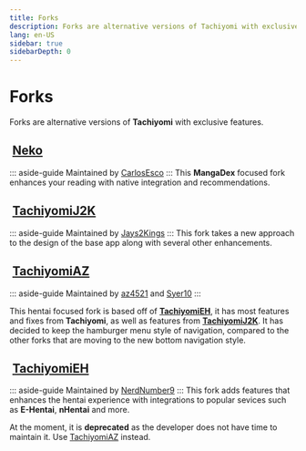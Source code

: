 ```yaml
---
title: Forks
description: Forks are alternative versions of Tachiyomi with exclusive features. 
lang: en-US
sidebar: true
sidebarDepth: 0
---
```


# Forks
Forks are alternative versions of **Tachiyomi** with exclusive features.

## <img class="headerLogo" :src="$withBase('/forks/Neko/img/logo.png')"> [Neko](/forks/Neko)
::: aside-guide
Maintained by [CarlosEsco](https://github.com/CarlosEsco)
:::
This **MangaDex** focused fork enhances your reading with native integration and recommendations.

## <img class="headerLogo" :src="$withBase('/forks/TachiyomiJ2K/img/logo.png')"> [TachiyomiJ2K](/forks/TachiyomiJ2K)
::: aside-guide
Maintained by [Jays2Kings](https://github.com/Jays2Kings)
:::
This fork takes a new approach to the design of the base app along with several other enhancements.

## <img class="headerLogo" :src="$withBase('/forks/TachiyomiAZ/img/logo.png')"> [TachiyomiAZ](/forks/TachiyomiAZ)
::: aside-guide
Maintained by [az4521](https://github.com/az4521) and [Syer10](https://github.com/jobobby04)
:::

This hentai focused fork is based off of **[TachiyomiEH](/forks/TachiyomiEH)**, it has most features and fixes from **Tachiyomi**, as well as features from **[TachiyomiJ2K](/forks/TachiyomiJ2K)**. It has decided to keep the hamburger menu style of navigation, compared to the other forks that are moving to the new bottom navigation style.

## <img class="headerLogo" :src="$withBase('/forks/TachiyomiEH/img/logo.png')"> [TachiyomiEH](/forks/TachiyomiEH) <Badge text="Deprecated" type="error" vertical="middle" />
::: aside-guide
Maintained by [NerdNumber9](https://github.com/NerdNumber9)
:::
This fork adds features that enhances the hentai experience with integrations to popular sevices such as **E-Hentai**, **nHentai** and more.

At the moment, it is **deprecated** as the developer does not have time to maintain it. Use [TachiyomiAZ](/forks/TachiyomiAZ) instead.
